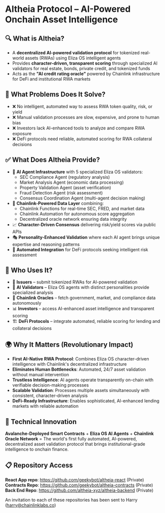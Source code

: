 # Altheia Protocol – AI-Powered Onchain Asset Intelligence

## 🔍 What is Altheia?

- A **decentralized AI-powered validation protocol** for tokenized real-world assets (RWAs) using Eliza OS intelligent agents
- Provides **character-driven, transparent scoring** through specialized AI validators for real estate, bonds, private credit, and tokenized funds
- Acts as the **"AI credit rating oracle"** powered by Chainlink infrastructure for DeFi and institutional RWA markets

## 🧩 What Problems Does It Solve?

- ❌ No intelligent, automated way to assess RWA token quality, risk, or yield
- ❌ Manual validation processes are slow, expensive, and prone to human bias
- ❌ Investors lack AI-enhanced tools to analyze and compare RWA exposure
- ❌ DeFi protocols need reliable, automated scoring for RWA collateral decisions

## ✅ What Does Altheia Provide?

- 🤖 **AI Agent Infrastructure** with 5 specialized Eliza OS validators:
  - SEC Compliance Agent (regulatory analysis)
  - Market Analysis Agent (economic data processing)
  - Property Validation Agent (asset verification)
  - Fraud Detection Agent (risk assessment)
  - Consensus Coordination Agent (multi-agent decision making)
- 🔗 **Chainlink-Powered Data Layer** combining:
  - Chainlink Functions for real-time SEC, FRED, and market data
  - Chainlink Automation for autonomous score aggregation
  - Decentralized oracle network ensuring data integrity
- 📈 **Character-Driven Consensus** delivering risk/yield scores via public APIs
- 🎭 **Personality-Enhanced Validation** where each AI agent brings unique expertise and reasoning patterns
- 🧾 **Automated Integration** for DeFi protocols seeking intelligent risk assessment

## 👥 Who Uses It?

- 🏢 **Issuers** – submit tokenized RWAs for AI-powered validation
- 🤖 **AI Validators** – Eliza OS agents with distinct personalities provide specialized analysis
- 🔗 **Chainlink Oracles** – fetch government, market, and compliance data autonomously
- 📊 **Investors** – access AI-enhanced asset intelligence and transparent scoring
- 🏗️ **DeFi Protocols** – integrate automated, reliable scoring for lending and collateral decisions

## 🌍 Why It Matters (Revolutionary Impact)

- **First AI-Native RWA Protocol**: Combines Eliza OS character-driven intelligence with Chainlink's decentralized infrastructure
- **Eliminates Human Bottlenecks**: Automated, 24/7 asset validation without manual intervention
- **Trustless Intelligence**: AI agents operate transparently on-chain with verifiable decision-making processes
- **Scalable Validation**: Processes multiple assets simultaneously with consistent, character-driven analysis
- **DeFi-Ready Infrastructure**: Enables sophisticated, AI-enhanced lending markets with reliable automation

## 🚀 Technical Innovation

**Avalanche-Deployed Smart Contracts** + **Eliza OS AI Agents** + **Chainlink Oracle Network** = The world's first fully automated, AI-powered, decentralized asset validation protocol that brings institutional-grade intelligence to onchain finance.

## 📋 Repository Access

**React App repo**: https://github.com/geekybot/altheia-react (Private)  
**Contracts Repo**: https://github.com/geekybot/altheia-contracts (Private)  
**Back End Repo**: https://github.com/altheia-xyz/altheia-backend (Private)  

An invitation to each of these repositories has been sent to Harry (harry@chainlinklabs.co)
